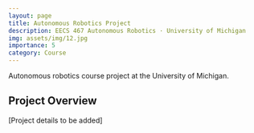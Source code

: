 ```yaml
---
layout: page
title: Autonomous Robotics Project
description: EECS 467 Autonomous Robotics · University of Michigan
img: assets/img/12.jpg
importance: 5
category: Course
---
```


Autonomous robotics course project at the University of Michigan.

## Project Overview

[Project details to be added]
